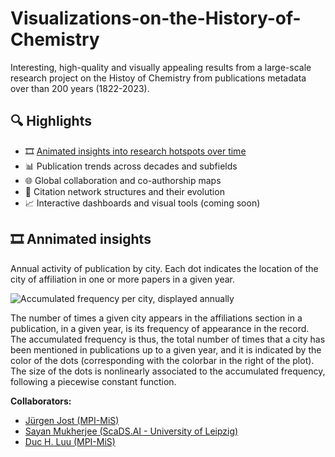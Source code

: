 # Visualizations-on-the-History-of-Chemistry
 Interesting, high-quality and visually appealing results from a large-scale research project on the Histoy of Chemistry from publications metadata over than 200 years (1822-2023).


## 🔍 Highlights

- 🎞️ [Animated insights into research hotspots over time](#annimated-insights)
- 📊 Publication trends across decades and subfields  
- 🌐 Global collaboration and co-authorship maps  
- 🔁 Citation network structures and their evolution  
- 📈 Interactive dashboards and visual tools (coming soon)

## 🎞️ Annimated insights 
Annual activity of publication by city. Each dot indicates the location of the city of affiliation in one or more papers in a given year. 

![Accumulated frequency per city, displayed annually](assets/maps-acc-maps_acc_freq_improved-200dpi_1413x524-2fps.gif)

The number of times a given city appears in the affiliations section in a publication, in a given year, is its frequency of appearance in the record. The accumulated frequency is thus, the total number of times that a city has been mentioned in publications up to a given year, and it is indicated by the color of the dots (corresponding with the colorbar in the right of the plot). The size of the dots is nonlinearly associated to the accumulated frequency, following a piecewise constant function.




 **Collaborators:** 
  - [Jürgen Jost (MPI-MiS)](https://de.wikipedia.org/wiki/J%C3%BCrgen_Jost)
  - [Sayan Mukherjee (ScaDS.AI - University of Leipzig)](https://www.humboldt-foundation.de/en/explore/newsroom/dossier-alexander-von-humboldt-professorship/sayan-mukherjee)
  - [Duc H. Luu (MPI-MiS)](https://scholar.google.com/citations?user=GEt6qKUAAAAJ&hl=en)
